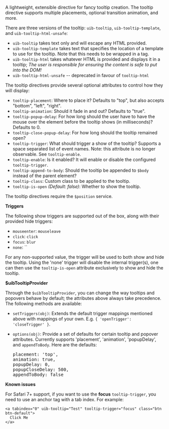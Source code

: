 A lightweight, extensible directive for fancy tooltip creation. The tooltip
directive supports multiple placements, optional transition animation, and more.

There are three versions of the tooltip: `uib-tooltip`, `uib-tooltip-template`, and
`uib-tooltip-html-unsafe`:

- `uib-tooltip` takes text only and will escape any HTML provided.
- `uib-tooltip-template` takes text that specifies the location of a template to
  use for the tooltip. Note that this needs to be wrapped in a tag.
- `uib-tooltip-html` takes
  whatever HTML is provided and displays it in a tooltip; *The user is responsible for ensuring the
  content is safe to put into the DOM!*
- `uib-tooltip-html-unsafe` -- deprecated in favour of `tooltip-html`

The tooltip directives provide several optional attributes to control how they
will display:

- `tooltip-placement`: Where to place it? Defaults to "top", but also accepts
  "bottom", "left", "right".
- `tooltip-animation`: Should it fade in and out? Defaults to "true".
- `tooltip-popup-delay`: For how long should the user have to have the mouse
  over the element before the tooltip shows (in milliseconds)? Defaults to 0.
- `tooltip-close-popup-delay`: For how long should the tooltip remained open?
- `tooltip-trigger`: What should trigger a show of the tooltip? Supports a space separated list of event names.
  Note: this attribute is no longer observable. See `tooltip-enable`.
- `tooltip-enable`: Is it enabled? It will enable or disable the configured
  `tooltip-trigger`.
- `tooltip-append-to-body`: Should the tooltip be appended to `$body` instead of
  the parent element?
- `tooltip-class`: Custom class to be applied to the tooltip.
- `tooltip-is-open` <i class="glyphicon glyphicon-eye-open"></i>
  _(Default: false)_:
  Whether to show the tooltip.

The tooltip directives require the `$position` service.

**Triggers**

The following show triggers are supported out of the box, along with their
provided hide triggers:

- `mouseenter`: `mouseleave`
- `click`: `click`
- `focus`: `blur`
- `none`: ``

For any non-supported value, the trigger will be used to both show and hide the
tooltip. Using the 'none' trigger will disable the internal trigger(s), one can
then use the `tooltip-is-open` attribute exclusively to show and hide the tooltip.

**$uibTooltipProvider**

Through the `$uibTooltipProvider`, you can change the way tooltips and popovers
behave by default; the attributes above always take precedence. The following
methods are available:

- `setTriggers(obj)`: Extends the default trigger mappings mentioned above
  with mappings of your own. E.g. `{ 'openTrigger': 'closeTrigger' }`.
- `options(obj)`: Provide a set of defaults for certain tooltip and popover
  attributes. Currently supports 'placement', 'animation', 'popupDelay', and
  `appendToBody`. Here are the defaults:

  <pre>
  placement: 'top',
  animation: true,
  popupDelay: 0,
  popupCloseDelay: 500,
  appendToBody: false
  </pre>

**Known issues**

For Safari 7+ support, if you want to use the **focus** `tooltip-trigger`, you need to use an anchor tag with a tab index. For example:

```
<a tabindex="0" uib-tooltip="Test" tooltip-trigger="focus" class="btn btn-default">
  Click Me
</a>
```
